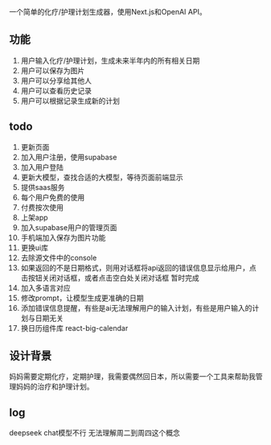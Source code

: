 一个简单的化疗/护理计划生成器，使用Next.js和OpenAI API。

## 功能

1. 用户输入化疗/护理计划，生成未来半年内的所有相关日期
2. 用户可以保存为图片
3. 用户可以分享给其他人
4. 用户可以查看历史记录
5. 用户可以根据记录生成新的计划

## todo
1. 更新页面
2. 加入用户注册，使用supabase
3. 加入用户登陆
4. 更新大模型，查找合适的大模型，等待页面前端显示
5. 提供saas服务
6. 每个用户免费的使用
7. 付费按次使用
8. 上架app
9. 加入supabase用户的管理页面
10. 手机端加入保存为图片功能
11. 更换ui库
12. 去除源文件中的console
13. 如果返回的不是日期格式，则用对话框将api返回的错误信息显示给用户，点击按钮关闭对话框，或者点击空白处关闭对话框 暂时完成
14. 加入多语言对应
15. 修改prompt，让模型生成更准确的日期
16. 添加错误信息提醒，有些是ai无法理解用户的输入计划，有些是用户输入的计划与日期无关
17. 换日历组件库 react-big-calendar

## 设计背景
妈妈需要定期化疗，定期护理，我需要偶然回日本，所以需要一个工具来帮助我管理妈妈的治疗和护理计划。


## log
deepseek chat模型不行 无法理解周二到周四这个概念
